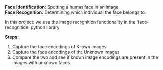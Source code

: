 **Face Identification:** Spotting a human face in an image <br>
**Face Recognition:** Determining which individual the face belongs to. 

In this project: we use the image recognition functionality in the 'face-recognition' python library

**Steps:** <br>
1) Capture the face encodings of Known images. <br>
2) Capture the face encodings of the Unknown images <br>
3) Compare the two and see if known image encodings are present in the images with unknown faces.